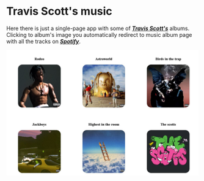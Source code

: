 # Travis Scott's music

Here there is just a single-page app with some of [***Travis Scott's***](https://en.wikipedia.org/wiki/Travis_Scott) albums. 
Clicking to album's image you automatically redirect to music album page with all the tracks on [***Spotify***](https://www.spotify.com/us/).



![](/albums.JPG)
